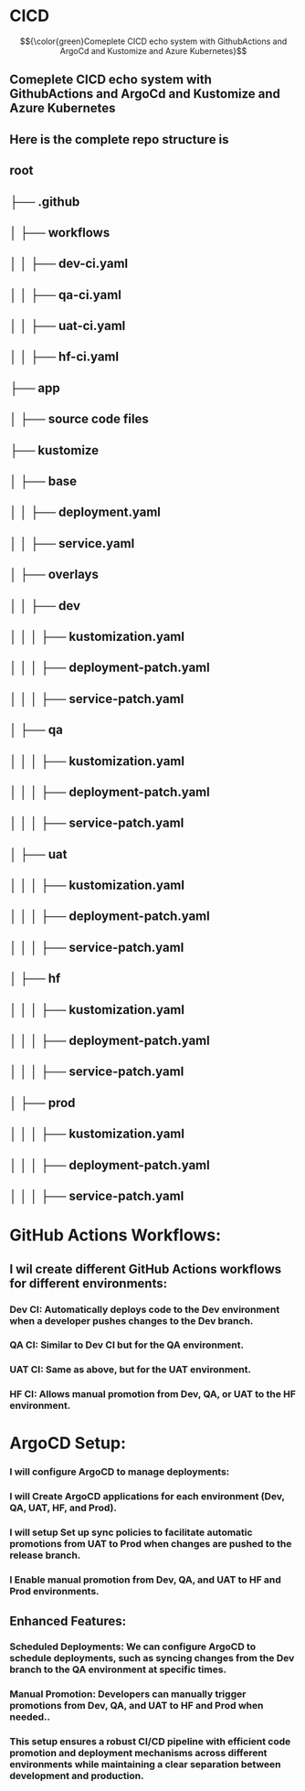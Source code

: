 # CICD
$${\color{green}Comeplete CICD echo system with GithubActions and ArgoCd and Kustomize and Azure Kubernetes}$$
## Comeplete CICD echo system with GithubActions and ArgoCd and Kustomize and Azure Kubernetes
## Here is the complete repo structure is 
## root
## ├── .github
## │   ├── workflows
## │   │   ├── dev-ci.yaml
## │   │   ├── qa-ci.yaml
## │   │   ├── uat-ci.yaml
## │   │   ├── hf-ci.yaml
## ├── app
## │   ├── source code files
## ├── kustomize
## │   ├── base
## │   │   ├── deployment.yaml
## │   │   ├── service.yaml
## │   ├── overlays
## │   │   ├── dev
## │   │   │   ├── kustomization.yaml
## │   │   │   ├── deployment-patch.yaml
## │   │   │   ├── service-patch.yaml
## │   ├── qa
## │   │   │   ├── kustomization.yaml
## │   │   │   ├── deployment-patch.yaml
## │   │   │   ├── service-patch.yaml
## │   ├── uat
## │   │   │   ├── kustomization.yaml
## │   │   │   ├── deployment-patch.yaml
## │   │   │   ├── service-patch.yaml
## │   ├── hf
## │   │   │   ├── kustomization.yaml
## │   │   │   ├── deployment-patch.yaml
## │   │   │   ├── service-patch.yaml
## │   ├── prod
## │   │   │   ├── kustomization.yaml
## │   │   │   ├── deployment-patch.yaml
## │   │   │   ├── service-patch.yaml


# GitHub Actions Workflows:

## I wil create different GitHub Actions workflows for different environments:

### Dev CI: Automatically deploys code to the Dev environment when a developer pushes changes to the Dev branch.
### QA CI: Similar to Dev CI but for the QA environment.
### UAT CI: Same as above, but for the UAT environment.
### HF CI: Allows manual promotion from Dev, QA, or UAT to the HF environment.

# ArgoCD Setup:

### I will configure ArgoCD to manage deployments:

### I will Create ArgoCD applications for each environment (Dev, QA, UAT, HF, and Prod).
### I will setup Set up sync policies to facilitate automatic promotions from UAT to Prod when changes are pushed to the release branch.
### I Enable manual promotion from Dev, QA, and UAT to HF and Prod environments.
## Enhanced Features:

### Scheduled Deployments: We can configure ArgoCD to schedule deployments, such as syncing changes from the Dev branch to the QA environment at specific times.
### Manual Promotion: Developers can manually trigger promotions from Dev, QA, and UAT to HF and Prod when needed..
### This setup ensures a robust CI/CD pipeline with efficient code promotion and deployment mechanisms across different environments while maintaining a clear separation between development and production.
